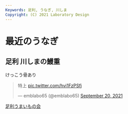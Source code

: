 ```yaml
---
Keywords: 足利, うなぎ, 川しま 
Copyright: (C) 2021 Laboratory Design
---
```


# 最近のうなぎ

## 足利 川しまの鰻重

けっこう骨あり
<blockquote class="twitter-tweet"><p lang="ja" dir="ltr">特上 <a href="https://t.co/hvi1FzPSfj">pic.twitter.com/hvi1FzPSfj</a></p>&mdash; emblabo65 (@emblabo65) <a href="https://twitter.com/emblabo65/status/1439793280854618116?ref_src=twsrc%5Etfw">September 20, 2021</a></blockquote> <script async src="https://platform.twitter.com/widgets.js" charset="utf-8"></script>

[足利うまいもの会](http://umaimonokai.ashikaga.info/)


